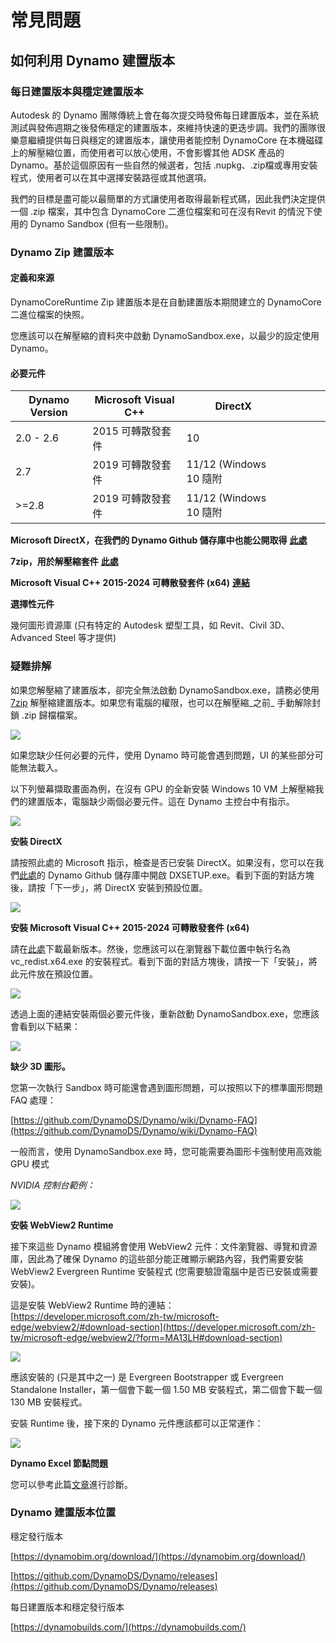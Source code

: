 # 常見問題

## 如何利用 Dynamo 建置版本

### 每日建置版本與穩定建置版本

Autodesk 的 Dynamo 團隊傳統上會在每次提交時發佈每日建置版本，並在系統測試與發佈週期之後發佈穩定的建置版本，來維持快速的更迭步調。我們的團隊很樂意繼續提供每日與穩定的建置版本，讓使用者能控制 DynamoCore 在本機磁碟上的解壓縮位置，而使用者可以放心使用，不會影響其他 ADSK 產品的 Dynamo。基於這個原因有一些自然的候選者，包括 .nupkg、.zip檔或專用安裝程式，使用者可以在其中選擇安裝路徑或其他選項。

我們的目標是盡可能以最簡單的方式讓使用者取得最新程式碼，因此我們決定提供一個 .zip 檔案，其中包含 DynamoCore 二進位檔案和可在沒有Revit 的情況下使用的 Dynamo Sandbox (但有一些限制)。

### Dynamo Zip 建置版本

#### 定義和來源

DynamoCoreRuntime Zip 建置版本是在自動建置版本期間建立的 DynamoCore 二進位檔案的快照。

您應該可以在解壓縮的資料夾中啟動 DynamoSandbox.exe，以最少的設定使用 Dynamo。

#### 必要元件

| Dynamo Version | Microsoft Visual C++ | DirectX                         |   |   |   |   |
| -------------- | -------------------- | ------------------------------- | - | - | - | - | 
| 2.0 - 2.6      | 2015 可轉散發套件     | 10                              |   |   |   |   | 
| 2.7            | 2019 可轉散發套件     | 11/12 (Windows 10 隨附          |   |   |   |   |
| >=2.8          | 2019 可轉散發套件     | 11/12 (Windows 10 隨附          |   |   |   |   |

**Microsoft DirectX，在我們的 Dynamo Github 儲存庫中也能公開取得** [**此處**](https://github.com/DynamoDS/Dynamo/tree/master/tools/install/Extra/DirectX)

**7zip，用於解壓縮套件** [**此處**](https://www.developershome.com/7-zip/download.asp)

**Microsoft Visual C++ 2015-2024 可轉散發套件 (x64)** [**連結**](https://aka.ms/vs/17/release/vc_redist.x64.exe)

**選擇性元件**

幾何圖形資源庫 (只有特定的 Autodesk 塑型工具，如 Revit、Civil 3D、Advanced Steel 等才提供)

### 疑難排解

如果您解壓縮了建置版本，卻完全無法啟動 DynamoSandbox.exe，請務必使用 [7zip](https://www.developershome.com/7-zip/download.asp) 解壓縮建置版本。如果您有電腦的權限，也可以在解壓縮_之前_ 手動解除封鎖 .zip 歸檔檔案。

![](images/a-7/dynamo-builds-1.png)

如果您缺少任何必要的元件，使用 Dynamo 時可能會遇到問題，UI 的某些部分可能無法載入。

以下列螢幕擷取畫面為例，在沒有 GPU 的全新安裝 Windows 10 VM 上解壓縮我們的建置版本，電腦缺少兩個必要元件。這在 Dynamo 主控台中有指示。

![](images/a-7/dynamo-builds-2.png)

**安裝 DirectX**

請按照此處的 Microsoft 指示，檢查是否已安裝 DirectX。如果沒有，您可以在我們[此處](https://github.com/DynamoDS/Dynamo/tree/master/tools/install/Extra/DirectX)的 Dynamo Github 儲存庫中開啟 DXSETUP.exe。看到下面的對話方塊後，請按「下一步」，將 DirectX 安裝到預設位置。

![](images/a-7/dynamo-builds-3.png)

**安裝 Microsoft Visual C++ 2015-2024 可轉散發套件 (x64)**

請在[此處](https://aka.ms/vs/17/release/vc_redist.x64.exe)下載最新版本。然後，您應該可以在瀏覽器下載位置中執行名為 vc_redist.x64.exe 的安裝程式。看到下面的對話方塊後，請按一下「安裝」，將此元件放在預設位置。

![](images/a-7/dynamo-builds-4.png)

透過上面的連結安裝兩個必要元件後，重新啟動 DynamoSandbox.exe，您應該會看到以下結果：

![](images/a-7/dynamo-builds-5.png)

**缺少 3D 圖形。**

您第一次執行 Sandbox 時可能還會遇到圖形問題，可以按照以下的標準圖形問題 FAQ 處理：

[https://github.com/DynamoDS/Dynamo/wiki/Dynamo-FAQ](https://github.com/DynamoDS/Dynamo/wiki/Dynamo-FAQ)

一般而言，使用 DynamoSandbox.exe 時，您可能需要為圖形卡強制使用高效能 GPU 模式

_NVIDIA 控制台範例：_

![](images/a-7/dynamo-builds-6.png)

**安裝 WebView2 Runtime**

接下來這些 Dynamo 模組將會使用 WebView2 元件：文件瀏覽器、導覽和資源庫，因此為了確保 Dynamo 的這些部分能正確顯示網路內容，我們需要安裝 WebView2 Evergreen Runtime 安裝程式 (您需要驗證電腦中是否已安裝或需要安裝)。

這是安裝 WebView2 Runtime 時的連結：[https://developer.microsoft.com/zh-tw/microsoft-edge/webview2/#download-section](https://developer.microsoft.com/zh-tw/microsoft-edge/webview2/?form=MA13LH#download-section)

![](images/a-7/dynamo-builds-7.png)

應該安裝的 (只是其中之一) 是 Evergreen Bootstrapper 或 Evergreen Standalone Installer，第一個會下載一個 1.50 MB 安裝程式，第二個會下載一個 130 MB 安裝程式。

安裝 Runtime 後，接下來的 Dynamo 元件應該都可以正常運作：

![](images/a-7/dynamo-builds-8.png)

**Dynamo Excel 節點問題**

您可以參考此篇[文章](https://www.autodesk.com.cn/support/technical/article/caas/sfdcarticles/sfdcarticles/CHS/Warning-Data-ImportExcel-operation-failed-Could-not-load-file-or-assembly-Microsoft-Office-Interop-Excel-when-running-the-Dynamo-script-in-Revit.html)進行診斷。

### Dynamo 建置版本位置

穩定發行版本

[https://dynamobim.org/download/](https://dynamobim.org/download/)

[https://github.com/DynamoDS/Dynamo/releases](https://github.com/DynamoDS/Dynamo/releases)

每日建置版本和穩定發行版本

[https://dynamobuilds.com/](https://dynamobuilds.com/)
